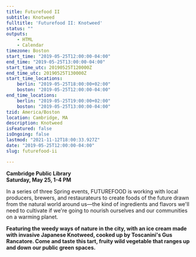 ```yaml
---
title: Futurefood II
subtitle: Knotweed
fulltitle: 'Futurefood II: Knotweed'
status: ""
outputs:
    - HTML
    - Calendar
timezone: Boston
start_time: "2019-05-25T12:00:00-04:00"
end_time: "2019-05-25T13:00:00-04:00"
start_time_utc: 20190525T120000Z
end_time_utc: 20190525T130000Z
start_time_locations:
    berlin: "2019-05-25T18:00:00+02:00"
    boston: "2019-05-25T12:00:00-04:00"
end_time_locations:
    berlin: "2019-05-25T19:00:00+02:00"
    boston: "2019-05-25T13:00:00-04:00"
tzid: America/Boston
location: Cambridge, MA
description: Knotweed
isFeatured: false
isOngoing: false
lastmod: "2021-11-12T18:00:33.927Z"
date: "2019-05-25T12:00:00-04:00"
slug: futurefood-ii

---
```

**Cambridge Public Library<br />
Saturday, May 25, 1-4 PM**

In a series of three Spring events, FUTUREFOOD is working with local producers, brewers, and restaurateurs to create foods of the future drawn from the natural world around us—the kind of ingredients and flavors we'll need to cultivate if we're going to nourish ourselves and our communities on a warming planet.

**Featuring the weedy ways of nature in the city, with an ice cream made with invasive Japanese Knotweed, cooked up by Toscanini's Gus Rancatore. Come and taste this tart, fruity wild vegetable that ranges up and down our public green spaces.**
